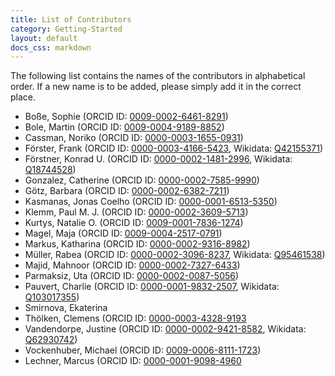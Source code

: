 ```yaml
---
title: List of Contributors
category: Getting-Started
layout: default
docs_css: markdown
---
```


The following list contains the names of the contributors in alphabetical order. If a new name is to be added, please simply add it in the correct place.

* Boße, Sophie (ORCID ID: [0009-0002-6461-8291](https://orcid.org/0009-0002-6461-8291))
* Bole, Martin (ORCID ID: [0009-0004-9189-8852](https://orcid.org/0009-0004-9189-8852))
* Cassman, Noriko (ORCID ID: [0000-0003-1655-0931](https://orcid.org/0000-0003-1655-0931))
* Förster, Frank (ORCID ID: [0000-0003-4166-5423](https://orcid.org/0000-0003-4166-5423), Wikidata: [Q42155371](https://www.wikidata.org/wiki/Q42155371))
* Förstner, Konrad U. (ORCID ID: [0000-0002-1481-2996](http://orcid.org/0000-0002-1481-2996), Wikidata: [Q18744528](https://www.wikidata.org/wiki/Q18744528))
* Gonzalez, Catherine (ORCID ID: [0000-0002-7585-9990](https://orcid.org/0000-0002-7585-9990))
* Götz, Barbara (ORCID ID: [0000-0002-6382-7211](https://orcid.org/0000-0002-6382-7211))
* Kasmanas, Jonas Coelho (ORCID ID: [0000-0001-6513-5350](https://orcid.org/0000-0001-6513-5350))
* Klemm, Paul M. J. (ORCID ID: [0000-0002-3609-5713](https://orcid.org/0000-0002-3609-5713))
* Kurtys, Natalie O. (ORCID ID: [0009-0001-7836-1274](https://orcid.org/0009-0001-7836-1274))
* Magel, Maja (ORCID ID: [0009-0004-2517-0791](https://orcid.org/0009-0004-2517-0791))
* Markus, Katharina (ORCID ID: [0000-0002-9316-8982](https://orcid.org/0000-0002-9316-8982))
* Müller, Rabea (ORCID ID: [0000-0002-3096-8237](https://orcid.org/0000-0002-3096-8237), Wikidata: [Q95461538](https://www.wikidata.org/wiki/Q95461538))
* Majid, Mahnoor (ORCID ID: [0000-0002-7327-6433](https://orcid.org/0000-0002-7327-6433))
* Parmaksiz, Uta (ORCID ID: [0000-0002-0087-5056](https://orcid.org/0000-0002-0087-5056))
* Pauvert, Charlie (ORCID ID: [0000-0001-9832-2507](https://orcid.org/0000-0001-9832-2507), Wikidata: [Q103017355](https://www.wikidata.org/wiki/Q103017355))
* Smirnova, Ekaterina
* Thölken, Clemens (ORCID ID: [0000-0003-4328-9193](https://orcid.org/0000-0003-4328-9193)
* Vandendorpe, Justine (ORCID ID: [0000-0002-9421-8582](https://orcid.org/0000-0002-9421-8582), Wikidata: [Q62930742](https://www.wikidata.org/wiki/Q62930742))
* Vockenhuber, Michael (ORCID ID: [0009-0006-8111-1723](https://orcid.org/0009-0006-8111-1723))
* Lechner, Marcus (ORCID ID: [0000-0001-9098-4960](https://orcid.org/0000-0001-9098-4960)
